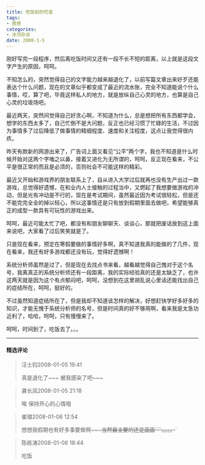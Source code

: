 ```yaml
---
title: 吃饭前的呓语
tags:
- 感想
categories:
- 冰河杂谈
date: 2008-1-5
---
```


刚好写完一段程序，然后离吃饭时间又还有一段不长不短的距离，以上就是这段文字产生的原因，呵呵。

不知怎么的，突然觉得自己的文字能力越来越退化了，以前写篇文章出来好歹还能表达个什么问题，现在的文章似乎都变成了最近的流水账，完全不知道能说个什么事情，哎，算了吧，毕竟这样私人的地方，就是放纵自己心灵的地方，也算是自己心灵的垃圾场吧。

最近两天，突然间觉得自己好贪心啊，不知道为什么，总是想把所有东西都学会，想学的东西太多了，自己忙倒不是大问题，反正也已经习惯了忙碌的生活，不过因为事情多了过后降低了做事情的精细程度、速度和关注程度，这点让我觉得很内疚。

昨天有款新的网游出来了，广告词上面又看见“公平”两个字，我也不知道是什么时候开始对这两个字嗤之以鼻，接着又进化为无所谓的，呵呵，反正现在看来，不公平是很正常的而且是必须的，否则社会不可能这样的精彩。

最近又开始和游戏界的朋友联系上了，自从进入大学过后就再也没有生产出过一款游戏，总觉得好遗憾，在和业内人士接触的过程当中，又燃起了我想要做游戏的冲动，但是光有冲动是不行的，现在是考试期间，虽然最近因为考试很轻松，但是还不能完完全全的掉以轻心，所以这事情还是只有放到假期里面去做吧，希望能够真正的成型一款具有可玩性的游戏出来。

呵呵，最近可能太忙了吧，都没有和朋友聊聊天、谈谈心，那就把废话放到这上面来说吧，大家看了过后笑笑就是了。

只是现在看来，预定在寒假要做的事情好多啊，真不知道我真的能做的了几件，现在看来，我还有好多游戏都还没有玩，觉得好遗憾啊！

系统分析师虽然是过了，但是现在去找点书来看，越看越觉得自己愧对于这个名号，我离真正的系统分析师还有一段距离，我的实际经验真的还是太缺乏了，也许这两天就是因为这个有点郁闷吧，呵呵，没想到在这里胡乱说心里话还能找出自己的症结所在，呵呵，挺好的。

不过虽然知道症结所在了，但是我却不知道该怎样的解决，好想赶快学好多好多的知识，才能无愧于系统分析师的名号，但是时间真的好不够用啊，看来我是太急功近利了，哈哈，呵呵，只有慢慢来了。

呵呵，时间到了，吃饭去了。。。


---
#### 精选评论

> 汪士钧2008-01-05 19:41
>
> 真是退化了~~~
> 被我感染了吧~~~

> 龚长凤2008-01-05 21:18
>
> 唉 保持开心的心情哦
 

> 崔璨2008-01-06 12:54
>
> 想想我假期也有好多事要做啊~~~~~当然最主要的还是画画````。。。。~~`

> 陈栋涛2008-01-06 18:44
>
> 吃饭

